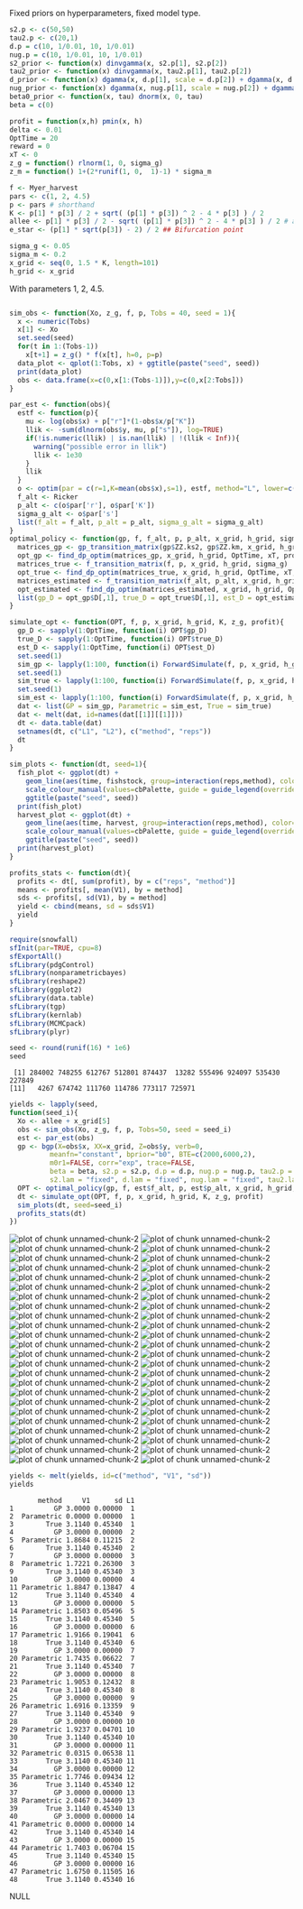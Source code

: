 









Fixed priors on hyperparameters, fixed model type.


```r
s2.p <- c(50,50)
tau2.p <- c(20,1)
d.p = c(10, 1/0.01, 10, 1/0.01)
nug.p = c(10, 1/0.01, 10, 1/0.01)
s2_prior <- function(x) dinvgamma(x, s2.p[1], s2.p[2])
tau2_prior <- function(x) dinvgamma(x, tau2.p[1], tau2.p[2])
d_prior <- function(x) dgamma(x, d.p[1], scale = d.p[2]) + dgamma(x, d.p[3], scale = d.p[4])
nug_prior <- function(x) dgamma(x, nug.p[1], scale = nug.p[2]) + dgamma(x, nug.p[3], scale = nug.p[4])
beta0_prior <- function(x, tau) dnorm(x, 0, tau)
beta = c(0)
```



```r
profit = function(x,h) pmin(x, h)
delta <- 0.01
OptTime = 20
reward = 0
xT <- 0
z_g = function() rlnorm(1, 0, sigma_g)
z_m = function() 1+(2*runif(1, 0,  1)-1) * sigma_m
```




```r
f <- Myer_harvest
pars <- c(1, 2, 4.5) 
p <- pars # shorthand 
K <- p[1] * p[3] / 2 + sqrt( (p[1] * p[3]) ^ 2 - 4 * p[3] ) / 2
allee <- p[1] * p[3] / 2 - sqrt( (p[1] * p[3]) ^ 2 - 4 * p[3] ) / 2 # allee threshold
e_star <- (p[1] * sqrt(p[3]) - 2) / 2 ## Bifurcation point 
```




```r
sigma_g <- 0.05
sigma_m <- 0.2
x_grid <- seq(0, 1.5 * K, length=101)
h_grid <- x_grid
```


With parameters 1, 2, 4.5. 


```r

sim_obs <- function(Xo, z_g, f, p, Tobs = 40, seed = 1){
  x <- numeric(Tobs)
  x[1] <- Xo
  set.seed(seed)
  for(t in 1:(Tobs-1))
    x[t+1] = z_g() * f(x[t], h=0, p=p)
  data_plot <- qplot(1:Tobs, x) + ggtitle(paste("seed", seed))
  print(data_plot)
  obs <- data.frame(x=c(0,x[1:(Tobs-1)]),y=c(0,x[2:Tobs]))
}

par_est <- function(obs){
  estf <- function(p){
    mu <- log(obs$x) + p["r"]*(1-obs$x/p["K"])
    llik <- -sum(dlnorm(obs$y, mu, p["s"]), log=TRUE)
    if(!is.numeric(llik) | is.nan(llik) | !(llik < Inf)){
      warning("possible error in llik")
      llik <- 1e30
    }
    llik
  }
  o <- optim(par = c(r=1,K=mean(obs$x),s=1), estf, method="L", lower=c(1e-3,1e-3,1e-3))
  f_alt <- Ricker
  p_alt <- c(o$par['r'], o$par['K'])
  sigma_g_alt <- o$par['s']
  list(f_alt = f_alt, p_alt = p_alt, sigma_g_alt = sigma_g_alt)
}
optimal_policy <- function(gp, f, f_alt, p, p_alt, x_grid, h_grid, sigma_g, sigma_g_alt, delta, xT, profit, reward, OptTime){
  matrices_gp <- gp_transition_matrix(gp$ZZ.ks2, gp$ZZ.km, x_grid, h_grid)
  opt_gp <- find_dp_optim(matrices_gp, x_grid, h_grid, OptTime, xT, profit, delta, reward=reward)
  matrices_true <- f_transition_matrix(f, p, x_grid, h_grid, sigma_g)
  opt_true <- find_dp_optim(matrices_true, x_grid, h_grid, OptTime, xT, profit, delta=delta, reward = reward)
  matrices_estimated <- f_transition_matrix(f_alt, p_alt, x_grid, h_grid, sigma_g_alt)
  opt_estimated <- find_dp_optim(matrices_estimated, x_grid, h_grid, OptTime, xT, profit, delta=delta, reward = reward)
  list(gp_D = opt_gp$D[,1], true_D = opt_true$D[,1], est_D = opt_estimated$D[,1])
}

simulate_opt <- function(OPT, f, p, x_grid, h_grid, K, z_g, profit){
  gp_D <- sapply(1:OptTime, function(i) OPT$gp_D)
  true_D <- sapply(1:OptTime, function(i) OPT$true_D)
  est_D <- sapply(1:OptTime, function(i) OPT$est_D)
  set.seed(1)
  sim_gp <- lapply(1:100, function(i) ForwardSimulate(f, p, x_grid, h_grid, K, gp_D, z_g, profit=profit))
  set.seed(1)
  sim_true <- lapply(1:100, function(i) ForwardSimulate(f, p, x_grid, h_grid, K, true_D, z_g, profit=profit))
  set.seed(1)
  sim_est <- lapply(1:100, function(i) ForwardSimulate(f, p, x_grid, h_grid, K, est_D, z_g, profit=profit))
  dat <- list(GP = sim_gp, Parametric = sim_est, True = sim_true)
  dat <- melt(dat, id=names(dat[[1]][[1]]))
  dt <- data.table(dat)
  setnames(dt, c("L1", "L2"), c("method", "reps")) 
  dt
}

sim_plots <- function(dt, seed=1){
  fish_plot <- ggplot(dt) + 
    geom_line(aes(time, fishstock, group=interaction(reps,method), color=method), alpha=.1) +
    scale_colour_manual(values=cbPalette, guide = guide_legend(override.aes = list(alpha = 1)))+
    ggtitle(paste("seed", seed))
  print(fish_plot)
  harvest_plot <- ggplot(dt) +
    geom_line(aes(time, harvest, group=interaction(reps,method), color=method), alpha=.1) +
    scale_colour_manual(values=cbPalette, guide = guide_legend(override.aes = list(alpha = 1))) +
    ggtitle(paste("seed", seed))
  print(harvest_plot)
}

profits_stats <- function(dt){
  profits <- dt[, sum(profit), by = c("reps", "method")]
  means <- profits[, mean(V1), by = method]
  sds <- profits[, sd(V1), by = method]
  yield <- cbind(means, sd = sds$V1)
  yield
}
```







```r
require(snowfall)
sfInit(par=TRUE, cpu=8)
sfExportAll()
sfLibrary(pdgControl)
sfLibrary(nonparametricbayes)
sfLibrary(reshape2)
sfLibrary(ggplot2)
sfLibrary(data.table)
sfLibrary(tgp)
sfLibrary(kernlab)
sfLibrary(MCMCpack)
sfLibrary(plyr)
```




```r
seed <- round(runif(16) * 1e6)
seed
```

```
 [1] 284002 748255 612767 512801 874437  13282 555496 924097 535430 227849
[11]   4267 674742 111760 114786 773117 725971
```

```r
yields <- lapply(seed, 
function(seed_i){
  Xo <- allee + x_grid[5]
  obs <- sim_obs(Xo, z_g, f, p, Tobs=50, seed = seed_i)
  est <- par_est(obs)
  gp <- bgp(X=obs$x, XX=x_grid, Z=obs$y, verb=0,
          meanfn="constant", bprior="b0", BTE=c(2000,6000,2),
          m0r1=FALSE, corr="exp", trace=FALSE, 
          beta = beta, s2.p = s2.p, d.p = d.p, nug.p = nug.p, tau2.p = tau2.p,
          s2.lam = "fixed", d.lam = "fixed", nug.lam = "fixed", tau2.lam = "fixed")      
  OPT <- optimal_policy(gp, f, est$f_alt, p, est$p_alt, x_grid, h_grid, sigma_g, est$sigma_g_alt, delta, xT, profit, reward, OptTime)
  dt <- simulate_opt(OPT, f, p, x_grid, h_grid, K, z_g, profit)
  sim_plots(dt, seed=seed_i)
  profits_stats(dt)
})
```

![plot of chunk unnamed-chunk-2](http://carlboettiger.info/assets/figures/2012-12-20-16-33-25-278d66f2af-unnamed-chunk-21.png) ![plot of chunk unnamed-chunk-2](http://carlboettiger.info/assets/figures/2012-12-20-16-33-26-278d66f2af-unnamed-chunk-22.png) ![plot of chunk unnamed-chunk-2](http://carlboettiger.info/assets/figures/2012-12-20-16-33-26-278d66f2af-unnamed-chunk-23.png) ![plot of chunk unnamed-chunk-2](http://carlboettiger.info/assets/figures/2012-12-20-16-33-28-278d66f2af-unnamed-chunk-24.png) ![plot of chunk unnamed-chunk-2](http://carlboettiger.info/assets/figures/2012-12-20-16-33-28-278d66f2af-unnamed-chunk-25.png) ![plot of chunk unnamed-chunk-2](http://carlboettiger.info/assets/figures/2012-12-20-16-33-29-278d66f2af-unnamed-chunk-26.png) ![plot of chunk unnamed-chunk-2](http://carlboettiger.info/assets/figures/2012-12-20-16-33-30-278d66f2af-unnamed-chunk-27.png) ![plot of chunk unnamed-chunk-2](http://carlboettiger.info/assets/figures/2012-12-20-16-33-30-278d66f2af-unnamed-chunk-28.png) ![plot of chunk unnamed-chunk-2](http://carlboettiger.info/assets/figures/2012-12-20-16-33-31-278d66f2af-unnamed-chunk-29.png) ![plot of chunk unnamed-chunk-2](http://carlboettiger.info/assets/figures/2012-12-20-16-33-37-278d66f2af-unnamed-chunk-210.png) ![plot of chunk unnamed-chunk-2](http://carlboettiger.info/assets/figures/2012-12-20-16-33-38-278d66f2af-unnamed-chunk-211.png) ![plot of chunk unnamed-chunk-2](http://carlboettiger.info/assets/figures/2012-12-20-16-33-38-278d66f2af-unnamed-chunk-212.png) ![plot of chunk unnamed-chunk-2](http://carlboettiger.info/assets/figures/2012-12-20-16-33-39-278d66f2af-unnamed-chunk-213.png) ![plot of chunk unnamed-chunk-2](http://carlboettiger.info/assets/figures/2012-12-20-16-33-40-278d66f2af-unnamed-chunk-214.png) ![plot of chunk unnamed-chunk-2](http://carlboettiger.info/assets/figures/2012-12-20-16-33-41-278d66f2af-unnamed-chunk-215.png) ![plot of chunk unnamed-chunk-2](http://carlboettiger.info/assets/figures/2012-12-20-16-33-41-278d66f2af-unnamed-chunk-216.png) ![plot of chunk unnamed-chunk-2](http://carlboettiger.info/assets/figures/2012-12-20-16-33-42-278d66f2af-unnamed-chunk-217.png) ![plot of chunk unnamed-chunk-2](http://carlboettiger.info/assets/figures/2012-12-20-16-33-43-278d66f2af-unnamed-chunk-218.png) ![plot of chunk unnamed-chunk-2](http://carlboettiger.info/assets/figures/2012-12-20-16-33-44-278d66f2af-unnamed-chunk-219.png) ![plot of chunk unnamed-chunk-2](http://carlboettiger.info/assets/figures/2012-12-20-16-33-44-278d66f2af-unnamed-chunk-220.png) ![plot of chunk unnamed-chunk-2](http://carlboettiger.info/assets/figures/2012-12-20-16-33-45-278d66f2af-unnamed-chunk-221.png) ![plot of chunk unnamed-chunk-2](http://carlboettiger.info/assets/figures/2012-12-20-16-33-46-278d66f2af-unnamed-chunk-222.png) ![plot of chunk unnamed-chunk-2](http://carlboettiger.info/assets/figures/2012-12-20-16-33-47-278d66f2af-unnamed-chunk-223.png) ![plot of chunk unnamed-chunk-2](http://carlboettiger.info/assets/figures/2012-12-20-16-33-52-278d66f2af-unnamed-chunk-224.png) ![plot of chunk unnamed-chunk-2](http://carlboettiger.info/assets/figures/2012-12-20-16-33-53-278d66f2af-unnamed-chunk-225.png) ![plot of chunk unnamed-chunk-2](http://carlboettiger.info/assets/figures/2012-12-20-16-33-54-278d66f2af-unnamed-chunk-226.png) ![plot of chunk unnamed-chunk-2](http://carlboettiger.info/assets/figures/2012-12-20-16-33-55-278d66f2af-unnamed-chunk-227.png) ![plot of chunk unnamed-chunk-2](http://carlboettiger.info/assets/figures/2012-12-20-16-33-55-278d66f2af-unnamed-chunk-228.png) ![plot of chunk unnamed-chunk-2](http://carlboettiger.info/assets/figures/2012-12-20-16-33-56-278d66f2af-unnamed-chunk-229.png) ![plot of chunk unnamed-chunk-2](http://carlboettiger.info/assets/figures/2012-12-20-16-33-57-278d66f2af-unnamed-chunk-230.png) ![plot of chunk unnamed-chunk-2](http://carlboettiger.info/assets/figures/2012-12-20-16-33-58-278d66f2af-unnamed-chunk-231.png) ![plot of chunk unnamed-chunk-2](http://carlboettiger.info/assets/figures/2012-12-20-16-33-58-278d66f2af-unnamed-chunk-232.png) ![plot of chunk unnamed-chunk-2](http://carlboettiger.info/assets/figures/2012-12-20-16-33-59-278d66f2af-unnamed-chunk-233.png) ![plot of chunk unnamed-chunk-2](http://carlboettiger.info/assets/figures/2012-12-20-16-34-00-278d66f2af-unnamed-chunk-234.png) ![plot of chunk unnamed-chunk-2](http://carlboettiger.info/assets/figures/2012-12-20-16-34-01-278d66f2af-unnamed-chunk-235.png) ![plot of chunk unnamed-chunk-2](http://carlboettiger.info/assets/figures/2012-12-20-16-34-01-278d66f2af-unnamed-chunk-236.png) ![plot of chunk unnamed-chunk-2](http://carlboettiger.info/assets/figures/2012-12-20-16-34-02-278d66f2af-unnamed-chunk-237.png) ![plot of chunk unnamed-chunk-2](http://carlboettiger.info/assets/figures/2012-12-20-16-34-03-278d66f2af-unnamed-chunk-238.png) ![plot of chunk unnamed-chunk-2](http://carlboettiger.info/assets/figures/2012-12-20-16-34-09-278d66f2af-unnamed-chunk-239.png) ![plot of chunk unnamed-chunk-2](http://carlboettiger.info/assets/figures/2012-12-20-16-34-09-278d66f2af-unnamed-chunk-240.png) ![plot of chunk unnamed-chunk-2](http://carlboettiger.info/assets/figures/2012-12-20-16-34-10-278d66f2af-unnamed-chunk-241.png) ![plot of chunk unnamed-chunk-2](http://carlboettiger.info/assets/figures/2012-12-20-16-34-11-278d66f2af-unnamed-chunk-242.png) ![plot of chunk unnamed-chunk-2](http://carlboettiger.info/assets/figures/2012-12-20-16-34-12-278d66f2af-unnamed-chunk-243.png) ![plot of chunk unnamed-chunk-2](http://carlboettiger.info/assets/figures/2012-12-20-16-34-12-278d66f2af-unnamed-chunk-244.png) ![plot of chunk unnamed-chunk-2](http://carlboettiger.info/assets/figures/2012-12-20-16-34-13-278d66f2af-unnamed-chunk-245.png) ![plot of chunk unnamed-chunk-2](http://carlboettiger.info/assets/figures/2012-12-20-16-34-14-278d66f2af-unnamed-chunk-246.png) ![plot of chunk unnamed-chunk-2](http://carlboettiger.info/assets/figures/2012-12-20-16-34-14-278d66f2af-unnamed-chunk-247.png) ![plot of chunk unnamed-chunk-2](http://carlboettiger.info/assets/figures/2012-12-20-16-34-15-278d66f2af-unnamed-chunk-248.png) 



```r
yields <- melt(yields, id=c("method", "V1", "sd"))
yields         
```

```
       method     V1      sd L1
1          GP 3.0000 0.00000  1
2  Parametric 0.0000 0.00000  1
3        True 3.1140 0.45340  1
4          GP 3.0000 0.00000  2
5  Parametric 1.8684 0.11215  2
6        True 3.1140 0.45340  2
7          GP 3.0000 0.00000  3
8  Parametric 1.7221 0.26300  3
9        True 3.1140 0.45340  3
10         GP 3.0000 0.00000  4
11 Parametric 1.8847 0.13847  4
12       True 3.1140 0.45340  4
13         GP 3.0000 0.00000  5
14 Parametric 1.8503 0.05496  5
15       True 3.1140 0.45340  5
16         GP 3.0000 0.00000  6
17 Parametric 1.9166 0.19041  6
18       True 3.1140 0.45340  6
19         GP 3.0000 0.00000  7
20 Parametric 1.7435 0.06622  7
21       True 3.1140 0.45340  7
22         GP 3.0000 0.00000  8
23 Parametric 1.9053 0.12432  8
24       True 3.1140 0.45340  8
25         GP 3.0000 0.00000  9
26 Parametric 1.6916 0.13359  9
27       True 3.1140 0.45340  9
28         GP 3.0000 0.00000 10
29 Parametric 1.9237 0.04701 10
30       True 3.1140 0.45340 10
31         GP 3.0000 0.00000 11
32 Parametric 0.0315 0.06538 11
33       True 3.1140 0.45340 11
34         GP 3.0000 0.00000 12
35 Parametric 1.7746 0.09434 12
36       True 3.1140 0.45340 12
37         GP 3.0000 0.00000 13
38 Parametric 2.0467 0.34409 13
39       True 3.1140 0.45340 13
40         GP 3.0000 0.00000 14
41 Parametric 0.0000 0.00000 14
42       True 3.1140 0.45340 14
43         GP 3.0000 0.00000 15
44 Parametric 1.7403 0.06704 15
45       True 3.1140 0.45340 15
46         GP 3.0000 0.00000 16
47 Parametric 1.6750 0.11505 16
48       True 3.1140 0.45340 16
```




NULL

